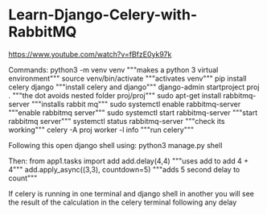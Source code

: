 # Learn-Django-Celery-with-RabbitMQ
https://www.youtube.com/watch?v=fBfzE0yk97k

Commands:
python3 -m venv venv """makes a python 3 virtual environment"""
source venv/bin/activate """activates venv"""
pip install celery django """install celery and django"""
django-admin startproject proj . """the dot avoids nested folder proj/proj"""
sudo apt-get install rabbitmq-server """installs rabbit mq"""
sudo systemctl enable rabbitmq-server """enable rabbitmq server"""
sudo systemctl start rabbitmq-server """start rabbitmq server"""
systemctl status rabbitmq-server """check its working"""
celery -A proj worker -l info """run celery"""

Following this open django shell using:
python3 manage.py shell

Then:
from app1.tasks import add 
add.delay(4,4) """uses add to add 4 + 4"""
add.apply_async((3,3), countdown=5) """adds 5 second delay to count"""

If celery is running in one terminal and django shell in another you will see the result of the calculation in the celery terminal following any delay